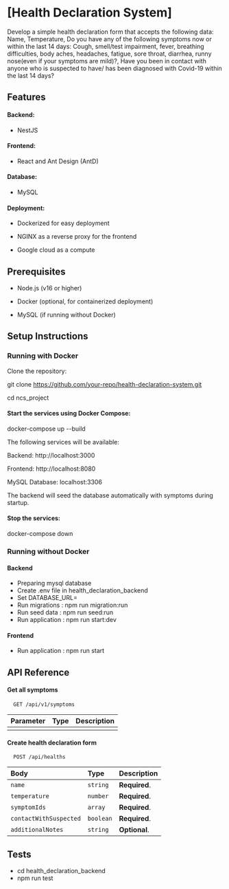 
# [Health Declaration System]
Develop a simple health declaration form that accepts the following data: Name, Temperature,
Do you have any of the following symptoms now or within the last 14 days: Cough, smell/test
impairment, fever, breathing difficulties, body aches, headaches, fatigue, sore throat, diarrhea,
runny nose(even if your symptoms are mild)?, Have you been in contact with anyone who is
suspected to have/ has been diagnosed with Covid-19 within the last 14 days?

## Features

#### Backend:

- NestJS


#### Frontend:
- React and Ant Design (AntD)

#### Database:

- MySQL

#### Deployment:

- Dockerized for easy deployment

- NGINX as a reverse proxy for the frontend
  
- Google cloud as a compute


## Prerequisites

- Node.js (v16 or higher)

- Docker (optional, for containerized deployment)

- MySQL (if running without Docker)

## Setup Instructions

### Running with Docker

Clone the repository:

git clone https://github.com/your-repo/health-declaration-system.git

cd ncs_project

#### Start the services using Docker Compose:

docker-compose up --build

The following services will be available:

Backend: http://localhost:3000

Frontend: http://localhost:8080

MySQL Database: localhost:3306

The backend will seed the database automatically with symptoms during startup.

#### Stop the services:

docker-compose down

### Running without Docker


#### Backend

- Preparing mysql database
- Create .env file in health_declaration_backend
- Set DATABASE_URL=<your-database-url>
- Run migrations : npm run migration:run
- Run seed data : npm run seed:run 
- Run application : npm run start:dev

#### Frontend 

- Run application : npm run start

## API Reference

#### Get all symptoms

```http
  GET /api/v1/symptoms
```

| Parameter | Type     | Description                |
| :-------- | :------- | :------------------------- |
|  |  | |

#### Create health declaration form

```http
  POST /api/healths
```

| Body | Type     | Description                       |
| :-------- | :------- | :-------------------------------- |
| `name`      | `string` | **Required**. |
| `temperature`      | `number` | **Required**. |
| `symptomIds`      | `array ` | **Required**. |
| `contactWithSuspected`      | `boolean` | **Required**. |
| `additionalNotes`      | `string` | **Optional**. |



## Tests

- cd health_declaration_backend
- npm run test
